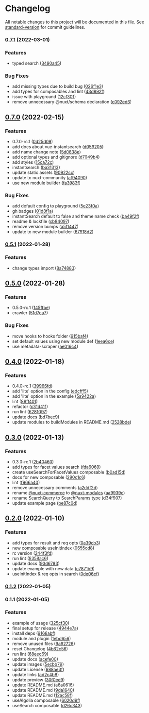 # Changelog

All notable changes to this project will be documented in this file. See [standard-version](https://github.com/conventional-changelog/standard-version) for commit guidelines.

### [0.7.1](https://github.com/nuxt-community/algolia/compare/v0.7.0...v0.7.1) (2022-03-01)


### Features

* typed search ([3490a45](https://github.com/nuxt-community/algolia/commit/3490a45bcc2bba193028a5ce81fab2c03093f13d))


### Bug Fixes

* add missing types due to build bug ([026f1e3](https://github.com/nuxt-community/algolia/commit/026f1e3f1968df74aa93553748923bb300825d16))
* add types for composables and lint ([43d892f](https://github.com/nuxt-community/algolia/commit/43d892f7c040b05875ac98c33a48a0cb27b02e9f))
* issue with playground ([12cf301](https://github.com/nuxt-community/algolia/commit/12cf301893b41b6cf4650e55e0b3602aa55d7105))
* remove unnecessary @nuxt/schema declaration ([c092ed6](https://github.com/nuxt-community/algolia/commit/c092ed66fdf248ff525666942a4cb5262562f3a5))

## [0.7.0](https://github.com/nuxt-community/algolia/compare/v0.5.1...v0.7.0) (2022-02-15)


### Features

* 0.7.0-rc.1 ([0d25d09](https://github.com/nuxt-community/algolia/commit/0d25d094a78c13695fac1be6436b94fc8a6d611c))
* add docs about vue-instantsearch ([d059205](https://github.com/nuxt-community/algolia/commit/d0592054c0b08e3e4eafc7366dbb64cd073a8375))
* add name change note ([5d0638e](https://github.com/nuxt-community/algolia/commit/5d0638e11c733d5c7ec460e0cb230ceb040b70f0))
* add optional types and gitignore ([d7049b4](https://github.com/nuxt-community/algolia/commit/d7049b4826fcdd470f29d9b04cf5eafc65714a76))
* add styles ([15ca72c](https://github.com/nuxt-community/algolia/commit/15ca72c0a74526d5ccf9af997ee601e0cc2da4b9))
* instantsearch ([ba31313](https://github.com/nuxt-community/algolia/commit/ba31313ac117503f15b087682cb320cb08c31d2f))
* update static assets ([90922cc](https://github.com/nuxt-community/algolia/commit/90922cc1e4a8180fdd79d0ed40d91f025eb3130e))
* update to nuxt-community ([af94090](https://github.com/nuxt-community/algolia/commit/af94090bcc227b27343bff58383a88d09efb9c63))
* use new module builder ([fa3983f](https://github.com/nuxt-community/algolia/commit/fa3983ff027e0423bacf0aa5b180ef491952adc8))


### Bug Fixes

* add default config to playground ([5e23f0a](https://github.com/nuxt-community/algolia/commit/5e23f0a3c7eb0ae2dd3fdb8585109b9afdbffc67))
* gh badges ([01d8f1a](https://github.com/nuxt-community/algolia/commit/01d8f1ac0dacdd7b409b10088add1b3fd4c52632))
* instantSearch default to false and theme name check ([ba49f2f](https://github.com/nuxt-community/algolia/commit/ba49f2f6cb83259abe7713243dca151c9ca4a0c5))
* readme & lockfile ([cb84097](https://github.com/nuxt-community/algolia/commit/cb840972b136cacdbe2fdc830d3c9d91164b9952))
* remove version bumps ([a5f1447](https://github.com/nuxt-community/algolia/commit/a5f1447d0a998a5d49594e7c286060a379ea9711))
* update to new module builder ([67918d2](https://github.com/nuxt-community/algolia/commit/67918d2e79e6cb6462614e12be48fee2d5fbd343))

### [0.5.1](https://github.com/nuxt-modules/algolia/compare/v0.5.0...v0.5.1) (2022-01-28)


### Features

* change types import ([8a74883](https://github.com/nuxt-modules/algolia/commit/8a748833e26193cdcde51ad2a38ced239b72d857))

## [0.5.0](https://github.com/nuxt-modules/algolia/compare/v0.4.0...v0.5.0) (2022-01-28)


### Features

* 0.5.0-rc.1 ([145ffbe](https://github.com/nuxt-modules/algolia/commit/145ffbe0f24dcc0e39b10dc2cfb7eb6f77fe6b47))
* crawler ([51d7ca7](https://github.com/nuxt-modules/algolia/commit/51d7ca710d1aa7b732c8cf67d2ea04ea33803ebb))


### Bug Fixes

* move hooks to hooks folder ([915baf4](https://github.com/nuxt-modules/algolia/commit/915baf43f56a6eb71c717c4e547b264630e98b8b))
* set default values using new module def ([1eea6ce](https://github.com/nuxt-modules/algolia/commit/1eea6cee91520a7b2a376000c644ab95dde996f3))
* use metadata-scraper ([ae016c4](https://github.com/nuxt-modules/algolia/commit/ae016c46ad039469c9d4f5139b42b29a6e19fdd5))

## [0.4.0](https://github.com/nuxt-modules/algolia/compare/v0.3.0...v0.4.0) (2022-01-18)


### Features

* 0.4.0-rc.1 ([39966fd](https://github.com/nuxt-modules/algolia/commit/39966fdf94742e07e475274fb7afca0cc019d1f6))
* add 'lite' option in the config ([edcfff5](https://github.com/nuxt-modules/algolia/commit/edcfff5144463251e036b2c33799340edfe85376))
* add 'lite' option in the example ([5a9422a](https://github.com/nuxt-modules/algolia/commit/5a9422a54124537e670ec66dfb94748901331a7c))
* lint ([88ff401](https://github.com/nuxt-modules/algolia/commit/88ff40179e1ba0b4900e430a7d331d2c11cb92f4))
* refactor ([c31d411](https://github.com/nuxt-modules/algolia/commit/c31d411f701917ac34fb265945b3cbac55ae6466))
* run lint ([6281097](https://github.com/nuxt-modules/algolia/commit/62810978d2029918f2f18d6f00818885adc89eac))
* update docs ([bd7bec9](https://github.com/nuxt-modules/algolia/commit/bd7bec9aa882ab841e80a4e7c8ac342a8a98cce2))
* update modules to buildModules in README.md ([3528bde](https://github.com/nuxt-modules/algolia/commit/3528bdeb6471939cd0784b9385f5089769e6540b))

## [0.3.0](https://github.com/nuxt-modules/algolia/compare/v0.2.0...v0.3.0) (2022-01-13)


### Features

* 0.3.0-rc.1 ([2b40460](https://github.com/nuxt-modules/algolia/commit/2b404609b529f6b477bedabf26d3b5664089b279))
* add types for facet values search ([fda6069](https://github.com/nuxt-modules/algolia/commit/fda6069e4c353e71240dd6eec5fbede058d06d46))
* create useSearchForFacetValues composable ([b0ad15d](https://github.com/nuxt-modules/algolia/commit/b0ad15dc875f9ad917c1554290a6444735a7fc40))
* docs for new composable ([290c1c6](https://github.com/nuxt-modules/algolia/commit/290c1c66342ccca04030183bb845095dc4a53e77))
* lint ([f966a40](https://github.com/nuxt-modules/algolia/commit/f966a408df0e27d0defb3ee1d8e26e0ea3be7069))
* remove unnecessary comments ([a2ddf2d](https://github.com/nuxt-modules/algolia/commit/a2ddf2d26c6bf3e5bdf1dd087d7420928e9bcd97))
* rename [@nuxt-commerce](https://github.com/nuxt-commerce) to [@nuxt-modules](https://github.com/nuxt-modules) ([aa9939c](https://github.com/nuxt-modules/algolia/commit/aa9939c2c2a0624caa9abcfcc032b82b3374f64a))
* rename SearchQuery to SearchParams type ([d34f907](https://github.com/nuxt-modules/algolia/commit/d34f90773077326ca92b7c340f920f14e2105fda))
* update example page ([be87c0d](https://github.com/nuxt-modules/algolia/commit/be87c0d9cb3ee029c631bc0467eda6cc26b7574a))

## [0.2.0](https://github.com/nuxt-modules/algolia/compare/v0.1.2...v0.2.0) (2022-01-10)


### Features

* add types for result and req opts ([0a39cb3](https://github.com/nuxt-modules/algolia/commit/0a39cb386722e45af930e00bebe5709016e0dc3d))
* new composable useInitIndex ([0655cd8](https://github.com/nuxt-modules/algolia/commit/0655cd888124806faf392f49ec9aec94a58a1724))
* rc version ([244f3fd](https://github.com/nuxt-modules/algolia/commit/244f3fd0a0307a77cf6e8d9f03210ac12c2c648a))
* run lint ([8358ac6](https://github.com/nuxt-modules/algolia/commit/8358ac660b1e26d8fa3f2af2c288816400756228))
* update docs ([93d6783](https://github.com/nuxt-modules/algolia/commit/93d6783d0d83d7b0fba6a8c14b053fea762f5e1c))
* update example with new data ([c7871b9](https://github.com/nuxt-modules/algolia/commit/c7871b97a33462799c74007927c01e0685751ee9))
* useInitIndex & req opts in search ([0de06cf](https://github.com/nuxt-modules/algolia/commit/0de06cf053db18583a65572a88fa1b8e79f02636))

### [0.1.2](https://github.com/nuxt-commerce/algolia/compare/v0.1.1...v0.1.2) (2022-01-05)

### 0.1.1 (2022-01-05)


### Features

* example of usage ([325cf30](https://github.com/nuxt-modules/algolia/commit/325cf301f2e0e0f3f2895de6c3dbae8ea4fbd8c9))
* final setup for release ([4944e7a](https://github.com/nuxt-modules/algolia/commit/4944e7ae33575a473ef76743856ad46de90a1990))
* install deps ([9168abf](https://github.com/nuxt-modules/algolia/commit/9168abf9383d142b5efee34c3f453e8ac50b2c8d))
* module and plugin ([1ebd656](https://github.com/nuxt-modules/algolia/commit/1ebd6562d1717538f8b703c43f2539a181211375))
* remove unused files ([9a92726](https://github.com/nuxt-modules/algolia/commit/9a927262865665e7d6328e2d171b1eb863a1814f))
* reset Changelog ([4b62c56](https://github.com/nuxt-modules/algolia/commit/4b62c56f74a39cf0c3cdc832877fcde2304d15a6))
* run lint ([68eec69](https://github.com/nuxt-modules/algolia/commit/68eec692d658e52b1095cff15a805a2b1d292db5))
* update docs ([acefe00](https://github.com/nuxt-modules/algolia/commit/acefe007f9b0d1e4a1443c6fbcc47a14ff8379f5))
* update images ([5ecbb79](https://github.com/nuxt-modules/algolia/commit/5ecbb79fe3ec2500e3972968fec2107565b39396))
* update License ([988ae3f](https://github.com/nuxt-modules/algolia/commit/988ae3f27a77c35536aaa4b2c12ee4925fa10aaa))
* update links ([ad2c4b8](https://github.com/nuxt-modules/algolia/commit/ad2c4b8a272ce95e0d338ab90aae92e007e28219))
* update preview ([30f0ee9](https://github.com/nuxt-modules/algolia/commit/30f0ee96d00b104252c739abf401b7d8eb8f2cc9))
* update README.md ([a6a0616](https://github.com/nuxt-modules/algolia/commit/a6a0616fe10fd384c8e0e38d68a901897ecaed03))
* update README.md ([9da1640](https://github.com/nuxt-modules/algolia/commit/9da1640b3f7aa9f29ff8cb1025da5efcd2239873))
* update README.md ([12ac58f](https://github.com/nuxt-modules/algolia/commit/12ac58fea3909ac850e5c5fee830016a0bc13121))
* useAlgolia composable ([6020d9f](https://github.com/nuxt-modules/algolia/commit/6020d9fd56cd7b7420fd4691e2ca30aa3d9c013b))
* useSearch composable ([d26c343](https://github.com/nuxt-modules/algolia/commit/d26c343cebeb9592468d522879570e010a65288c))
